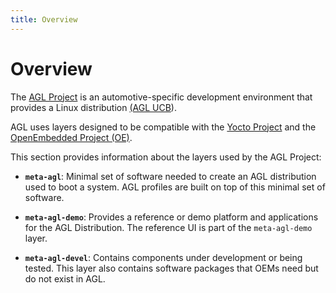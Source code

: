 ```yaml
---
title: Overview
---
```


Overview
========

The
[AGL Project](https://www.automotivelinux.org/) is an automotive-specific
development environment that provides a Linux distribution
[(AGL UCB](https://www.automotivelinux.org/software/unified-code-base)).

AGL uses layers designed to be compatible with the
[Yocto Project](https://www.yoctoproject.org) and the
[OpenEmbedded Project (OE)](https://www.openembedded.org/wiki/Main_Page).

This section provides information about the layers used by the AGL Project:

* **`meta-agl`**: Minimal set of software needed to create an AGL distribution
  used to boot a system.
  AGL profiles are built on top of this minimal set of software.

* **`meta-agl-demo`**: Provides a reference or demo platform and applications
  for the AGL Distribution.
  The reference UI is part of the `meta-agl-demo` layer.

* **`meta-agl-devel`**: Contains components under development or being tested.
  This layer also contains software packages that OEMs need but do not exist
  in AGL.
